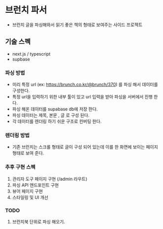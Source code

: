 # 브런치 파서
- 브런치 글을 파싱해와서 읽기 좋은 책의 형태로 보여주는 사이드 프로젝트

## 기술 스펙
- next.js / typescript
- supbase

### 파싱 방법
- 미리 특정 url (ex: https://brunch.co.kr/@brunch/370) 를 파싱 해서 데이터를 구성한다.
- 특정 url을 입력하기 위한 내부 툴이 있고 url 입력을 받아 파싱을 서버에서 진행 한다.
- 파싱 해온 데이터를 supabase db에 저장 한다.
- 파싱 데이터는 제목, 본문 , 글 로 구성 된다.
- 각 데이터를 렌더링 하기 쉬운 구조로 컨버팅 한다.

### 렌더링 방법
- 기존 브런치는 스크롤 형태로 글이 구성 되어 있는데 이를 한 화면에 보이는 페이지 형태로 보여 준다.

### 추후 구현 스펙
1. 관리자 도구 페이지 구현 (/admin 라우트)
2. 파싱 API 엔드포인트 구현
3. 뷰어 페이지 구현
4. 스타일링 및 UI 개선

### TODO 
1. 브런치북 단위로 파싱 해오기.